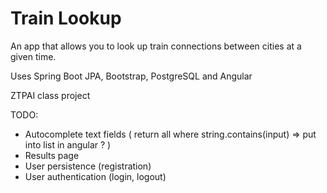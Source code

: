 # Train Lookup

An app that allows you to look up train connections between cities at a given time.

Uses Spring Boot JPA, Bootstrap, PostgreSQL and Angular

ZTPAI class project

TODO:

- Autocomplete text fields ( return all where string.contains(input) => put into list in angular ? )
- Results page
- User persistence (registration)
- User authentication (login, logout)
